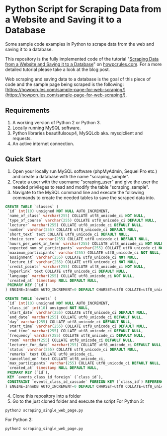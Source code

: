 # Python Script for Scraping Data from a Website and Saving it to a Database
Some sample code examples in Python to scrape data from the web and saving it to a database.

This repository is the fully implemented code of the tutorial "[Scraping Data from a Website and Saving it to a Database](https://howpcrules.com/scraping-data-from-a-website-and-saving-it-to-a-database/)" on [howpcrules.com](https://howpcrules.com/). For a more detailed tutorial please take a look at the blog post.

Web scraping and saving data to a database is the goal of this piece of code and the sample page being scraped is the following:  [https://howpcrules.com/sample-page-for-web-scraping/](https://howpcrules.com/sample-page-for-web-scraping/).
## Requirements
1. A working version of Python 2 or Python 3.
2. Locally running MySQL software.
3. Python libraries beautifulsoup4, MySQLdb aka. mysqlclient and requests.
4. An active internet connection.

## Quick Start
1. Open your locally run MySQL software (phpMyAdmin, Sequel Pro etc.) and create a database with the name "scraping_sample".
2. Create a user with the username "scraping_user" and give the user the needed privileges to read and modify the table "scraping_sample".
3. Navigate to the MySQL command line and execute the following commands to create the needed tables to save the scraped data into.
```sql
CREATE TABLE `classes` (
 `id` int(10) unsigned NOT NULL AUTO_INCREMENT,
 `name_of_class` varchar(255) COLLATE utf8_unicode_ci NOT NULL,
 `type_of_course` varchar(255) COLLATE utf8_unicode_ci DEFAULT NULL,
 `lecturer` varchar(255) COLLATE utf8_unicode_ci DEFAULT NULL,
 `number` varchar(255) COLLATE utf8_unicode_ci DEFAULT NULL,
 `short_text` text COLLATE utf8_unicode_ci DEFAULT NULL,
 `choice_term` varchar(255) COLLATE utf8_unicode_ci DEFAULT NULL,
 `hours_per_week_in_term` varchar(255) COLLATE utf8_unicode_ci NOT NULL,
 `expected_num_of_participants` varchar(255) COLLATE utf8_unicode_ci NOT NULL,
 `maximum_participants` varchar(255) COLLATE utf8_unicode_ci NOT NULL,
 `assignment` varchar(255) COLLATE utf8_unicode_ci NOT NULL,
 `lecture_id` varchar(255) COLLATE utf8_unicode_ci NOT NULL,
 `credit_points` varchar(255) COLLATE utf8_unicode_ci NOT NULL,
 `hyperlink` text COLLATE utf8_unicode_ci DEFAULT NULL,
 `language` varchar(255) COLLATE utf8_unicode_ci NOT NULL,
 `created_at` timestamp NULL DEFAULT NULL,
 PRIMARY KEY (`id`)
) ENGINE=InnoDB AUTO_INCREMENT=0 DEFAULT CHARSET=utf8 COLLATE=utf8_unicode_ci;

CREATE TABLE `events` (
 `id` int(10) unsigned NOT NULL AUTO_INCREMENT,
 `class_id` int(10) unsigned NOT NULL,
 `start_date` varchar(255) COLLATE utf8_unicode_ci DEFAULT NULL,
 `end_date` varchar(255) COLLATE utf8_unicode_ci DEFAULT NULL,
 `day` varchar(255) COLLATE utf8_unicode_ci DEFAULT NULL,
 `start_time` varchar(255) COLLATE utf8_unicode_ci DEFAULT NULL,
 `end_time` varchar(255) COLLATE utf8_unicode_ci DEFAULT NULL,
 `frequency` varchar(255) COLLATE utf8_unicode_ci DEFAULT NULL,
 `room` varchar(255) COLLATE utf8_unicode_ci DEFAULT NULL,
 `lecturer_for_date` varchar(255) COLLATE utf8_unicode_ci DEFAULT NULL,
 `status` varchar(255) COLLATE utf8_unicode_ci DEFAULT NULL,
 `remarks` text COLLATE utf8_unicode_ci,
 `cancelled_on` text COLLATE utf8_unicode_ci,
 `max_participants` varchar(255) COLLATE utf8_unicode_ci DEFAULT NULL,
 `created_at` timestamp NULL DEFAULT NULL,
 PRIMARY KEY (`id`),
 KEY `events_class_id_foreign` (`class_id`),
 CONSTRAINT `events_class_id_cascade` FOREIGN KEY (`class_id`) REFERENCES `classes` (`id`) ON DELETE CASCADE
) ENGINE=InnoDB AUTO_INCREMENT=0 DEFAULT CHARSET=utf8 COLLATE=utf8_unicode_ci;
```
4. Clone this repository into a folder
5. Go to the just cloned folder and execute the script
For Python 3:
```
python3 scraping_single_web_page.py
```
For Python 2:
```
python2 scraping_single_web_page.py
```